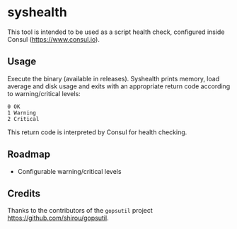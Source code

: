 # syshealth

This tool is intended to be used as a script health check, configured inside Consul (https://www.consul.io).

## Usage

Execute the binary (available in releases). Syshealth prints memory, load average and disk usage and exits with an appropriate return code according to warning/critical levels:

```
0 OK
1 Warning
2 Critical
```

This return code is interpreted by Consul for health checking.

## Roadmap

* Configurable warning/critical levels

## Credits

Thanks to the contributors of the `gopsutil` project https://github.com/shirou/gopsutil.
